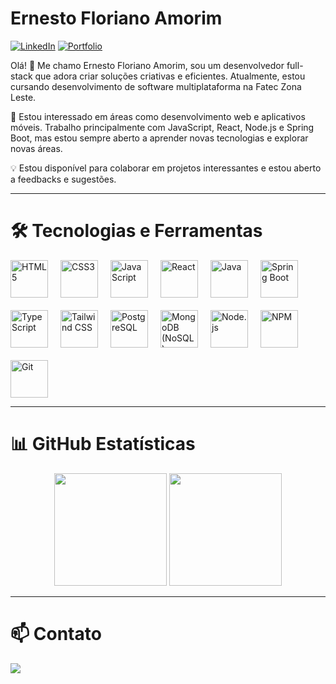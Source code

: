 # Ernesto Floriano Amorim

[![LinkedIn](https://img.shields.io/badge/LinkedIn-0077B5?style=for-the-badge&logo=linkedin&logoColor=white)](https://www.linkedin.com/in/ernesto-amorim/)
[![Portfolio](https://img.shields.io/badge/Portfolio-FF5722?style=for-the-badge&logo=todoist&logoColor=white)](https://ernestoamorim.vercel.app)

Olá! 👋 Me chamo Ernesto Floriano Amorim, sou um desenvolvedor full-stack que adora criar soluções criativas e eficientes. Atualmente, estou cursando desenvolvimento de software multiplataforma na Fatec Zona Leste.

🚀 Estou interessado em áreas como desenvolvimento web e aplicativos móveis. Trabalho principalmente com JavaScript, React, Node.js e Spring Boot, mas estou sempre aberto a aprender novas tecnologias e explorar novas áreas.

💡 Estou disponível para colaborar em projetos interessantes e estou aberto a feedbacks e sugestões.

---

# 🛠️ Tecnologias e Ferramentas

<div style="display: flex; flex-wrap: wrap; gap: 20px; align-items: center;">


<img width="60px" src="https://cdn.jsdelivr.net/gh/devicons/devicon@latest/icons/html5/html5-original-wordmark.svg" title="HTML5" />
<img width="60px" src="https://cdn.jsdelivr.net/gh/devicons/devicon@latest/icons/css3/css3-original.svg" title="CSS3" />
<img width="60px" src="https://cdn.jsdelivr.net/gh/devicons/devicon@latest/icons/javascript/javascript-original.svg" title="JavaScript" />
<img width="60px" src="https://cdn.jsdelivr.net/gh/devicons/devicon@latest/icons/react/react-original-wordmark.svg" title="React" />
<img width="60px" src="https://cdn.jsdelivr.net/gh/devicons/devicon@latest/icons/java/java-original-wordmark.svg" title="Java" />
<img width="60px" src="https://cdn.jsdelivr.net/gh/devicons/devicon@latest/icons/spring/spring-original-wordmark.svg" title="Spring Boot" />
<img width="60px" src="https://cdn.jsdelivr.net/gh/devicons/devicon@latest/icons/typescript/typescript-original.svg" title="TypeScript" />
<img  width="60px" src="https://cdn.jsdelivr.net/gh/devicons/devicon@latest/icons/tailwindcss/tailwindcss-original.svg" title="Tailwind CSS" />
<img width="60px" src="https://cdn.jsdelivr.net/gh/devicons/devicon@latest/icons/postgresql/postgresql-original-wordmark.svg" title="PostgreSQL" />
<img width="60px" src="https://cdn.jsdelivr.net/gh/devicons/devicon@latest/icons/mongodb/mongodb-original-wordmark.svg" title="MongoDB (NoSQL)" />
<img width="60px" src="https://cdn.jsdelivr.net/gh/devicons/devicon@latest/icons/nodejs/nodejs-original-wordmark.svg" title="Node.js" />
<img width="60px" src="https://cdn.jsdelivr.net/gh/devicons/devicon@latest/icons/npm/npm-original-wordmark.svg" title="NPM" />
<img width="60px" src="https://cdn.jsdelivr.net/gh/devicons/devicon@latest/icons/git/git-plain-wordmark.svg" title="Git" />

</div>

---

# 📊 GitHub Estatísticas

<div align="center">
  <img height="180em" src="https://github-readme-stats.vercel.app/api?username=Erne1984&show_icons=true&theme=radical&include_all_commits=true&count_private=true"/>
  <img height="180em" src="https://github-readme-stats.vercel.app/api/top-langs/?username=Erne1984&layout=compact&langs_count=7&theme=radical"/>
</div>

---

# 📫 Contato

<div>
  <a href="https://www.linkedin.com/in/ernesto-amorim-bb7525212/" target="_blank">
    <img src="https://img.shields.io/badge/-LinkedIn-%230077B5?style=for-the-badge&logo=linkedin&logoColor=white">
  </a>   
</div>
